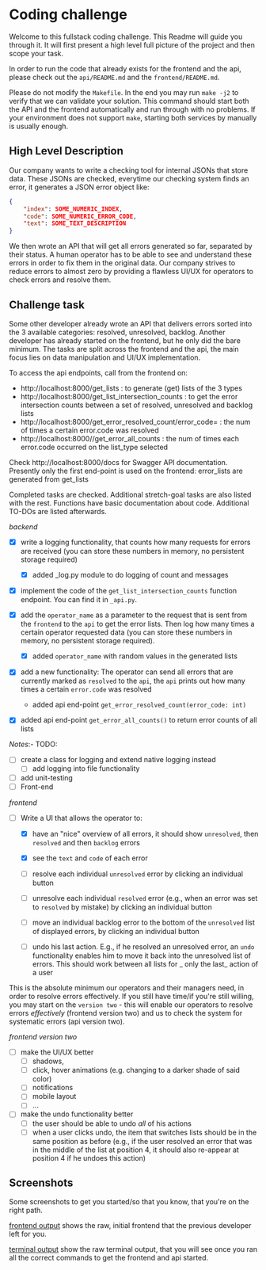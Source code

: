 # Coding challenge

Welcome to this fullstack coding challenge. This Readme will guide you through it. It will first present a high level full picture of the project and then scope your task.

In order to run the code that already exists for the frontend and the api, please check out the `api/README.md` and the `frontend/README.md`.

Please do not modify the `Makefile`. In the end you may run `make -j2` to verify that we can validate your solution. This command should start both the API and the frontend automatically and run through with no problems. If your environment does not support `make`, starting both services by manually is usually enough.

## High Level Description

Our company wants to write a checking tool for internal JSONs that store data. These JSONs are checked, everytime our checking system finds an error, it generates a JSON error object like:

```json
{
    "index": SOME_NUMERIC_INDEX,
    "code": SOME_NUMERIC_ERROR_CODE,
    "text": SOME_TEXT_DESCRIPTION
}
```

We then wrote an API that will get all errors generated so far, separated by their status. A human operator has to be able to see and understand these errors in order to fix them in the original data. Our company strives to reduce errors to almost zero by providing a flawless UI/UX for operators to check errors and resolve them.

## Challenge task
Some other developer already wrote an API that delivers errors sorted into the 3 available categories: resolved, unresolved, backlog. Another developer has already started on the frontend, but he only did the bare minimum.
The tasks are split across the frontend and the api, the main focus lies on data manipulation and UI/UX implementation.


To access the api endpoints, call from the frontend on:
* http://localhost:8000/get_lists : to generate (get) lists of the 3 types
* http://localhost:8000/get_list_intersection_counts : to get the error intersection counts between a set of resolved, unresolved and backlog lists
* http://localhost:8000/get_error_resolved_count/error_code= : the num of times a certain error.code was resolved
* http://localhost:8000//get_error_all_counts : the num of times each error.code occurred on the list_type selected

Check http://localhost:8000/docs for Swagger API documentation.
Presently only the first end-point is used on the frontend: error_lists are generated from get_lists 


Completed tasks are checked. Additional stretch-goal tasks are also listed with the rest. 
Functions have basic documentation about code.
Additional TO-DOs are listed afterwards.

_backend_

-   [x] write a logging functionality, that counts how many requests for errors are received (you can store these numbers in memory, no persistent storage required)
    - [x] added _log.py module to do logging of count and messages
-   [x] implement the code of the `get_list_intersection_counts` function endpoint. You can find it in `_api.py`.

-   [x] add the `operator_name` as a parameter to the request that is sent from the `frontend` to the `api` to get the error lists. Then log how many times a certain operator requested data (you can store these numbers in memory, no persistent storage required).
    - [x] added `operator_name` with random values in the generated lists
-   [x] add a new functionality: The operator can send all errors that are currently marked as `resolved` to the `api`, the `api` prints out how many times a certain `error.code` was resolved
    - added api end-point `get_error_resolved_count(error_code: int)`
-  [x] added api end-point `get_error_all_counts()` to return error counts of all lists

  
_Notes_:- TODO:
- [ ] create a class for logging and extend native logging instead
  - [ ] add logging into file functionality
- [ ] add unit-testing
- [ ] Front-end  

_frontend_

-   [ ] Write a UI that allows the operator to:
  -   [x] have an "nice" overview of all errors, it should show `unresolved`, then `resolved` and then `backlog` errors
  -   [x] see the `text` and `code` of each error
  -   [ ] resolve each individual `unresolved` error by clicking an individual button
  -   [ ] unresolve each individual `resolved` error (e.g., when an error was set to `resolved` by mistake) by clicking an individual button
  -   [ ] move an individual backlog error to the bottom of the `unresolved` list of displayed errors, by clicking an individual button
  -   [ ] undo his last action. E.g., if he resolved an unresolved error, an `undo` functionality enables him to move it back into the unresolved list of errors. This should work between all lists for _ only the last_ action of a user


This is the absolute minimum our operators and their managers need, in order to resolve errors effectively. If you still have time/if you're still willing, you may start on the `version two` - this will enable our operators to resolve errors _effectively_ (frontend version two) and us to check the system for systematic errors (api version two).

_frontend version two_

-   [ ] make the UI/UX better
  -   [ ] shadows,
  -   [ ] click, hover animations (e.g. changing to a darker shade of said color)
  -   [ ] notifications
  -   [ ] mobile layout
  -   [ ] ...
-   [ ] make the undo functionality better
  -   [ ] the user should be able to undo _all_ of his actions
  -   [ ] when a user clicks undo, the item that switches lists should be in the same position as before (e.g., if the user resolved an error that was in the middle of the list at position 4, it should also re-appear at position 4 if he undoes this action)

## Screenshots

Some screenshots to get you started/so that you know, that you're on the right path.

[frontend output](./screenshots/start_frontend_output.png) shows the raw, initial frontend that the previous developer left for you.

[terminal output](./screenshots/start_terminal_output.png) show the raw terminal output, that you will see once you ran all the correct commands to get the frontend and api started.
